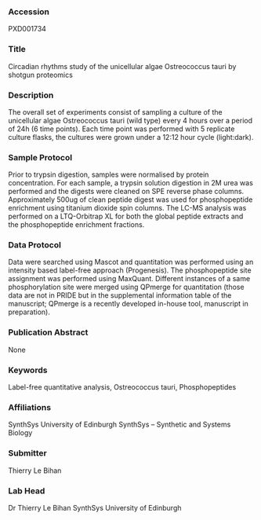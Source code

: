 ### Accession
PXD001734

### Title
Circadian rhythms study of the unicellular algae Ostreococcus tauri by shotgun proteomics

### Description
The overall set of experiments consist of sampling a culture of  the unicellular algae Ostreococcus tauri (wild type) every 4 hours over a period of 24h (6 time points). Each time point was performed with 5 replicate culture flasks, the cultures were grown under a 12:12 hour cycle (light:dark).

### Sample Protocol
Prior to trypsin digestion, samples were normalised by protein concentration. For each sample, a trypsin solution digestion in 2M urea was performed and the digests were cleaned on SPE reverse phase columns. Approximately 500ug of clean peptide digest was used for phosphopeptide enrichment using titanium dioxide spin columns.  The LC-MS analysis was performed on a LTQ-Orbitrap XL for both the global peptide extracts and the phosphopeptide enrichment fractions.

### Data Protocol
Data were searched using Mascot and quantitation was performed using an intensity based label-free approach (Progenesis).  The phosphopeptide site assignment was performed using MaxQuant. Different instances of a same phosphorylation site were merged using QPmerge  for quantitation (those data are not in PRIDE but in the supplemental information table of the manuscript; QPmerge is a recently developed in-house tool, manuscript in preparation).

### Publication Abstract
None

### Keywords
Label-free quantitative analysis, Ostreococcus tauri, Phosphopeptides

### Affiliations
SynthSys University of Edinburgh
SynthSys – Synthetic and Systems Biology

### Submitter
Thierry Le Bihan

### Lab Head
Dr Thierry Le Bihan
SynthSys University of Edinburgh


